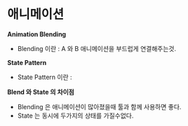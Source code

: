 # 애니메이션

**Animation Blending**
- Blending 이란 : A 와 B 애니메이션을 부드럽게 연결해주는것.

**State Pattern** 
- State Pattern 이란 : 

**Blend 와 State 의 차이점**
- Blending 은 애니메이션이 많아졌을때 툴과 함께 사용하면 좋다.
- State 는 동시에 두가지의 상태를 가질수없다.
